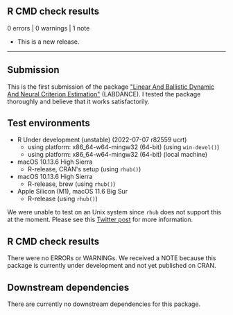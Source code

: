 ## R CMD check results

0 errors | 0 warnings | 1 note

* This is a new release.

---

## Submission

This is the first submission of the package ["Linear And Ballistic Dynamic And Neural Criterion Estimation"](https://github.com/phuycke/labdance) (LABDANCE). I tested the package thoroughly and believe that it works satisfactorily.
      
## Test environments

* R Under development (unstable) (2022-07-07 r82559 ucrt)
    - using platform: x86_64-w64-mingw32 (64-bit) (using ```win-devel()```)
    - using platform: x86_64-w64-mingw32 (64-bit) (local machine)
* macOS 10.13.6 High Sierra
    - R-release, CRAN's setup (using ```rhub()```)
* macOS 10.13.6 High Sierra
    - R-release, brew (using ```rhub()```)
* Apple Silicon (M1), macOS 11.6 Big Sur
    - R-release (using ```rhub()```)

We were unable to test on an Unix system since `rhub` does not support this at the moment. Please see this [Twitter post](https://twitter.com/rhub_/status/1542039387369885698) for more information.

## R CMD check results
There were no ERRORs or WARNINGs. We received a NOTE because this package is currently under development and not yet published on CRAN.

## Downstream dependencies
There are currently no downstream dependencies for this package.
